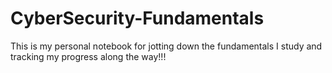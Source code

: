# CyberSecurity-Fundamentals
This is my personal notebook for jotting down the fundamentals I study and tracking my progress along the way!!!
